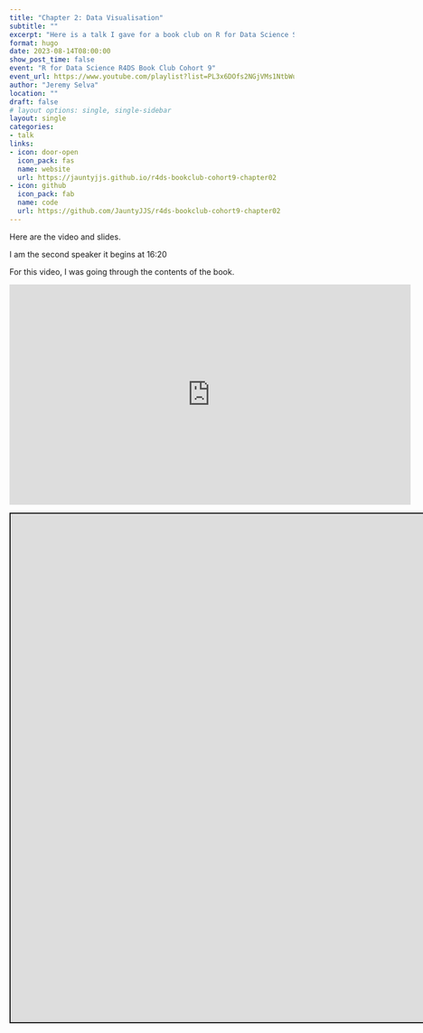```yaml
---
title: "Chapter 2: Data Visualisation"
subtitle: ""
excerpt: "Here is a talk I gave for a book club on R for Data Science Second Edition."
format: hugo
date: 2023-08-14T08:00:00
show_post_time: false
event: "R for Data Science R4DS Book Club Cohort 9"
event_url: https://www.youtube.com/playlist?list=PL3x6DOfs2NGjVMs1NtbWu4s_ZgGhGKnrN
author: "Jeremy Selva"
location: ""
draft: false
# layout options: single, single-sidebar
layout: single
categories:
- talk
links:
- icon: door-open
  icon_pack: fas
  name: website
  url: https://jauntyjjs.github.io/r4ds-bookclub-cohort9-chapter02
- icon: github
  icon_pack: fab
  name: code
  url: https://github.com/JauntyJJS/r4ds-bookclub-cohort9-chapter02
---
```


<script src="index_files/libs/fitvids-2.1.1/fitvids.min.js"></script>


Here are the video and slides.

I am the second speaker it begins at 16:20

For this video, I was going through the contents of the book.

<iframe width="710" height="390" src="https://www.youtube.com/embed/w1H75vwcNkk" frameborder="0" allowfullscreen>
</iframe>
<div class="shareagain" style="min-width:300px;margin:1em auto;" data-exeternal="1">
<iframe src="https://jauntyjjs.github.io/r4ds-bookclub-cohort9-chapter02" width="1600" height="900" style="border:2px solid currentColor;" loading="lazy" allowfullscreen></iframe>
<script>fitvids('.shareagain', {players: 'iframe'});</script>
</div>
